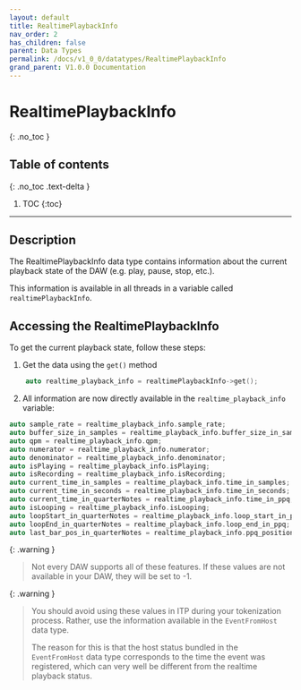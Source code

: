 ```yaml
---
layout: default
title: RealtimePlaybackInfo
nav_order: 2
has_children: false
parent: Data Types
permalink: /docs/v1_0_0/datatypes/RealtimePlaybackInfo
grand_parent: V1.0.0 Documentation
---
```


# RealtimePlaybackInfo
{: .no_toc }

## Table of contents
{: .no_toc .text-delta }

1. TOC
{:toc}

---

## Description

The RealtimePlaybackInfo data type contains information about the current playback state of the DAW 
(e.g. play, pause, stop, etc.).

This information is available in all threads in a variable called `realtimePlaybackInfo`.

## Accessing the RealtimePlaybackInfo

To get the current playback state, follow these steps:

1. Get the data using the `get()` method

```c++
    auto realtime_playback_info = realtimePlaybackInfo->get();
```

2. All information are now directly available in the `realtime_playback_info` variable:

```c++
auto sample_rate = realtime_playback_info.sample_rate;
auto buffer_size_in_samples = realtime_playback_info.buffer_size_in_samples;
auto qpm = realtime_playback_info.qpm;
auto numerator = realtime_playback_info.numerator;
auto denominator = realtime_playback_info.denominator;
auto isPlaying = realtime_playback_info.isPlaying;
auto isRecording = realtime_playback_info.isRecording;
auto current_time_in_samples = realtime_playback_info.time_in_samples;
auto current_time_in_seconds = realtime_playback_info.time_in_seconds;
auto current_time_in_quarterNotes = realtime_playback_info.time_in_ppq;
auto isLooping = realtime_playback_info.isLooping;
auto loopStart_in_quarterNotes = realtime_playback_info.loop_start_in_ppq;
auto loopEnd_in_quarterNotes = realtime_playback_info.loop_end_in_ppq;
auto last_bar_pos_in_quarterNotes = realtime_playback_info.ppq_position_of_last_bar_start;
```

{: .warning } 
> Not every DAW supports all of these features. 
> If these values are not available in your DAW, they will be set to -1.

{: .warning }
> You should avoid using these values in ITP during your tokenization process. 
> Rather, use the information available in the `EventFromHost` data type.
> 
> The reason for this is that the host status bundled in the `EventFromHost` data type corresponds to
> the time the event was registered, which can very well be different from the realtime playback status.